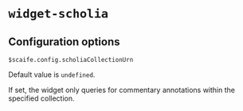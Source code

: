 # `widget-scholia`

## Configuration options

`$scaife.config.scholiaCollectionUrn`

Default value is `undefined`.

If set, the widget only queries for commentary annotations
within the specified collection.
